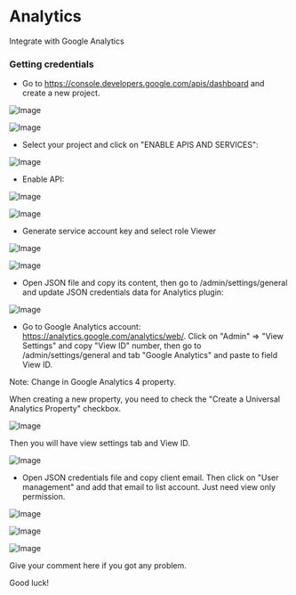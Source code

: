 #  Analytics

Integrate with Google Analytics

### Getting credentials

- Go to https://console.developers.google.com/apis/dashboard and create a new project.

![Image](https://botble.com/storage/uploads/1/analytics/step1.png)

![Image](https://botble.com/storage/uploads/1/analytics/step2.png)

- Select your project and click on "ENABLE APIS AND SERVICES":

![Image](https://botble.com/storage/uploads/1/analytics/step3.png)

- Enable API:

![Image](https://botble.com/storage/uploads/1/analytics/step4.png)

![Image](https://botble.com/storage/uploads/1/analytics/step5.png)


- Generate service account key and select role Viewer

![Image](https://botble.com/storage/uploads/1/analytics/step6.png)

![Image](https://botble.com/storage/uploads/1/analytics/step7.png)

- Open JSON file and copy its content, then go to /admin/settings/general and update JSON credentials data for Analytics plugin:

![Image](https://botble.com/storage/uploads/1/analytics/step8.png)

- Go to Google Analytics account: https://analytics.google.com/analytics/web/. Click on "Admin" => "View Settings" and copy "View ID" number, then go to /admin/settings/general and tab "Google Analytics" and paste to field View ID.

Note: Change in Google Analytics 4 property.

When creating a new property, you need to check the "Create a Universal Analytics Property" checkbox.

![Image](https://botble.com/storage/docs/google-analytics/analytics-change-1.png)

Then you will have view settings tab and View ID.

![Image](https://botble.com/storage/docs/google-analytics/analytics-change-2.png)

- Open JSON credentials file and copy client email. Then click on "User management" and add that email to list account. Just need view only permission.

![Image](https://botble.com/storage/uploads/1/analytics/step9.png)

![Image](https://botble.com/storage/uploads/1/analytics/step10.png)

![Image](https://botble.com/storage/uploads/1/analytics/step11.png)

Give your comment here if you got any problem.

Good luck!
